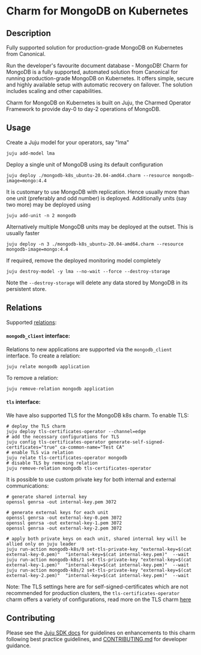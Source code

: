 # Charm for MongoDB on Kubernetes

## Description

Fully supported solution for production-grade MongoDB on Kubernetes from Canonical.

Run the developer's favourite document database - MongoDB! Charm for MongoDB is a
fully supported, automated solution from Canonical for running production-grade
MongoDB on Kubernetes. It offers simple, secure and highly available setup with
automatic recovery on failover. The solution includes scaling and other capabilities.

Charm for MongoDB on Kubernetes is built on Juju, the Charmed Operator Framework
to provide day-0 to day-2 operations of MongoDB.

## Usage

Create a Juju model for your operators, say "lma"

    juju add-model lma

Deploy a single unit of MongoDB using its default configuration

    juju deploy ./mongodb-k8s_ubuntu-20.04-amd64.charm --resource mongodb-image=mongo:4.4

It is customary to use MongoDB with replication. Hence usually more
than one unit (preferably and odd number) is deployed. Additionally
units (say two more) may be deployed using

    juju add-unit -n 2 mongodb

Alternatively multiple MongoDB units may be deployed at the
outset. This is usually faster

    juju deploy -n 3 ./mongodb-k8s_ubuntu-20.04-amd64.charm --resource mongodb-image=mongo:4.4

If required, remove the deployed monitoring model completely

    juju destroy-model -y lma --no-wait --force --destroy-storage

Note the `--destroy-storage` will delete any data stored by MongoDB in
its persistent store.

## Relations

Supported [relations](https://juju.is/docs/olm/relations):

#### `mongodb_client` interface:

Relations to new applications are supported via the `mongodb_client` interface. To create a relation: 

```shell
juju relate mongodb application
```

To remove a relation:
```shell
juju remove-relation mongodb application
```

#### `tls` interface:

We have also supported TLS for the MongoDB k8s charm. To enable TLS:

```shell
# deploy the TLS charm 
juju deploy tls-certificates-operator --channel=edge
# add the necessary configurations for TLS
juju config tls-certificates-operator generate-self-signed-certificates="true" ca-common-name="Test CA" 
# enable TLS via relation
juju relate tls-certificates-operator mongodb
# disable TLS by removing relation
juju remove-relation mongodb tls-certificates-operator
```

It is possible to use custom private key for both internal and external communications:
```shell
# generate shared internal key
openssl genrsa -out internal-key.pem 3072

# generate external keys for each unit
openssl genrsa -out external-key-0.pem 3072
openssl genrsa -out external-key-1.pem 3072
openssl genrsa -out external-key-2.pem 3072

# apply both private keys on each unit, shared internal key will be allied only on juju leader
juju run-action mongodb-k8s/0 set-tls-private-key "external-key=$(cat external-key-0.pem)"  "internal-key=$(cat internal-key.pem)"  --wait
juju run-action mongodb-k8s/1 set-tls-private-key "external-key=$(cat external-key-1.pem)"  "internal-key=$(cat internal-key.pem)"  --wait
juju run-action mongodb-k8s/2 set-tls-private-key "external-key=$(cat external-key-2.pem)"  "internal-key=$(cat internal-key.pem)"  --wait
```

Note: The TLS settings here are for self-signed-certificates which are not recommended for production clusters, the `tls-certificates-operator` charm offers a variety of configurations, read more on the TLS charm [here](https://charmhub.io/tls-certificates-operator)


## Contributing

Please see the [Juju SDK docs](https://juju.is/docs/sdk) for guidelines on enhancements to this
charm following best practice guidelines, and [CONTRIBUTING.md](./CONTRIBUTING.md) for developer guidance.

